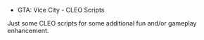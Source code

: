 * GTA: Vice City - CLEO Scripts

Just some CLEO scripts for some additional fun and/or gameplay enhancement.